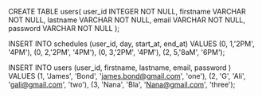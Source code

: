 CREATE TABLE users(
user_id INTEGER NOT NULL,
firstname VARCHAR NOT NULL,
lastname VARCHAR NOT NULL,
email VARCHAR NOT NULL,
password VARCHAR NOT NULL
);

INSERT INTO schedules (user_id, day, start_at, end_at) VALUES
(0, 1,'2PM', '4PM'),
(0, 2,'2PM', '4PM'),
(0, 3,'2PM', '4PM'),
(2, 5,'8aM', '6PM');

INSERT INTO users (user_id, firstname, lastname, email, password ) VALUES
(1, 'James', 'Bond', 'james.bond@gmail.com', 'one'),
(2, 'G', 'Ali', 'gali@gmail.com', 'two'),
(3, 'Nana', 'Bla', 'Nana@gmail.com', 'three');
